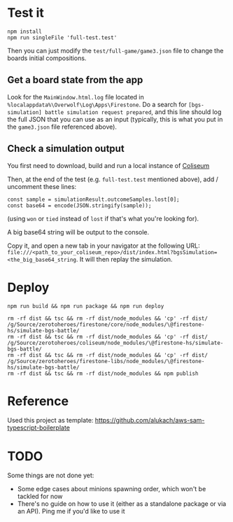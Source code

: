 # Test it

```
npm install
npm run singleFile 'full-test.test'
```

Then you can just modify the `test/full-game/game3.json` file to change the boards initial compositions.

## Get a board state from the app

Look for the `MainWindow.html.log` file located in `%localappdata%\Overwolf\Log\Apps\Firestone`. Do a search for `[bgs-simulation] battle simulation request prepared`, and this line should log the full JSON that you can use as an input (typically, this is what you put in the `game3.json` file referenced above).

## Check a simulation output

You first need to download, build and run a local instance of [Coliseum](https://github.com/Zero-to-Heroes/coliseum)

Then, at the end of the test (e.g. `full-test.test` mentioned above), add / uncomment these lines:

```
const sample = simulationResult.outcomeSamples.lost[0];
const base64 = encode(JSON.stringify(sample));
```

(using `won` or `tied` instead of `lost` if that's what you're looking for).

A big base64 string will be output to the console.

Copy it, and open a new tab in your navigator at the following URL: `file:///<path_to_your_coliseum_repo>/dist/index.html?bgsSimulation=<the_big_base64_string`. It will then replay the simulation.

# Deploy

```
npm run build && npm run package && npm run deploy

rm -rf dist && tsc && rm -rf dist/node_modules && 'cp' -rf dist/ /g/Source/zerotoheroes/firestone/core/node_modules/\@firestone-hs/simulate-bgs-battle/
rm -rf dist && tsc && rm -rf dist/node_modules && 'cp' -rf dist/ /g/Source/zerotoheroes/coliseum/node_modules/\@firestone-hs/simulate-bgs-battle/
rm -rf dist && tsc && rm -rf dist/node_modules && 'cp' -rf dist/ /g/Source/zerotoheroes/firestone-libs/node_modules/\@firestone-hs/simulate-bgs-battle/
rm -rf dist && tsc && rm -rf dist/node_modules && npm publish
```

# Reference

Used this project as template: https://github.com/alukach/aws-sam-typescript-boilerplate

# TODO

Some things are not done yet:

-   Some edge cases about minions spawning order, which won't be tackled for now
-   There's no guide on how to use it (either as a standalone package or via an API). Ping me if you'd like to use it
